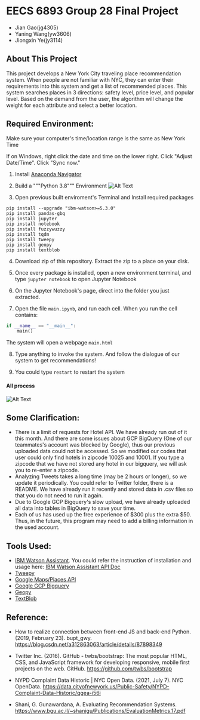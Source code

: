 # EECS 6893 Group 28 Final Project
- Jian Gao(jg4305)
- Yaning Wang(yw3606)
- Jiongxin Ye(jy3114)

## About This Project 
   This project develops a New York City traveling place recommendation system. When people are not familiar with NYC, they can enter their requirements into this system and get a list of recommended places. This system searches places in 3 directions: safety level, price level, and popular level. Based on the demand from the user, the algorithm will change the weight for each attribute and select a better location.
## Required Environment:
Make sure your computer's time/location range is the same as New York Time

If on Windows, right click the date and time on the lower right.
Click "Adjust Date/Time".
Click "Sync now."

1. Install [Anaconda Navigator](https://www.anaconda.com/products/individual)


2. Build a """Python 3.8""" Environment
![Alt Text](gifs/Instruction_anaconda.gif)

3. Open previous built enviroment's Terminal and Install required packages
```
pip install --upgrade "ibm-watson>=5.3.0"
pip install pandas-gbq
pip install jupyter
pip install notebook
pip install fuzzywuzzy
pip install tqdm
pip install tweepy
pip install geopy
pip install textblob
```
4. Download zip of this repository. Extract the zip to a place on your disk.

5. Once every package is installed, open a new environment terminal, and type ``` jupyter notebook ``` to open Jupyter Notebook

6. On the Jupyter Notebook's page, direct into the folder you just extracted.

7. Open the file ```main.ipynb```, and run each cell. When you run the cell contains:
~~~python
if __name__ == "__main__":
    main()
~~~
The system will open a webpage ```main.html```

8. Type anything to invoke the system. And follow the dialogue of our system to get recommendations!

9. You could type ```restart``` to restart the system 

#### All process
![Alt Text](gifs/all-process.gif)
## Some Clarification:
- There is a limit of requests for Hotel API. We have already run out of it this month. And there are some issues about GCP BigQuery (One of our teammates's account was blocked by Google), thus our previous uploaded data could not be accessed. So we modified our codes that user could only find hotels in zipcode 10025 and 10001. If you type a zipcode that we have not stored any hotel in our bigquery, we will ask you to re-enter a zipcode.
- Analyzing Tweets takes a long time (may be 2 hours or longer), so we update it periodically. You could refer to Twitter folder, there is a README. We have already run it recently and stored data in .csv files so that you do not need to run it again.
- Due to Google GCP Bigquery's slow upload, we have already uploaded all data into tables in BigQuery to save your time.
- Each of us has used up the free experience of $300 plus the extra $50. Thus, in the future, this program may need to add a billing information in the used account.

## Tools Used:
- [IBM Watson Assistant](https://www.ibm.com/products/watson-assistant). You could refer the instruction of installation and usage here: [IBM Watson Assistant API Doc](https://cloud.ibm.com/apidocs/assistant/assistant-v2?code=python)
- [Tweepy](https://docs.tweepy.org/en/v3.5.0/)
- [Google Maps/Places API](https://developers.google.com/maps/documentation)
- [Google GCP Bigquery](https://cloud.google.com/bigquery?utm_source=google&utm_medium=cpc&utm_campaign=na-US-all-en-dr-bkws-all-all-trial-e-dr-1009892&utm_content=text-ad-none-any-DEV_c-CRE_547127448229-ADGP_Desk%20%7C%20BKWS%20-%20EXA%20%7C%20Txt%20~%20Data%20Analytics%20~%20BigQuery_Big%20Query%20Expansion-KWID_43700066498002489-kwd-327307220541&utm_term=KW_cloud%20bigquery-ST_cloud%20bigquery&gclid=CjwKCAiAtouOBhA6EiwA2nLKH1zpoKvmEFSXDYkqylo4P9Ck4LuB1Ch2EdBR8IgfZByGsHQDMJtl4xoCcLcQAvD_BwE&gclsrc=aw.ds)
- [Geopy](https://geopy.readthedocs.io/en/stable/)
- [TextBlob](https://textblob.readthedocs.io/en/dev/)
## Reference:
- How to realize connection between front-end JS and back-end Python. (2019, February 23). bupt_gwy. 
https://blog.csdn.net/a312863063/article/details/87898349

- Twitter Inc. (2016). GitHub - twbs/bootstrap: The most popular HTML, CSS, and JavaScript framework for developing responsive, mobile first projects on the web. GitHub. https://github.com/twbs/bootstrap

- NYPD Complaint Data Historic | NYC Open Data. (2021, July 7). NYC OpenData. 
https://data.cityofnewyork.us/Public-Safety/NYPD-Complaint-Data-Historic/qgea-i56i

- Shani, G. Gunawardana, A. Evaluating Recommendation Systems. 
https://www.bgu.ac.il/~shanigu/Publications/EvaluationMetrics.17.pdf

